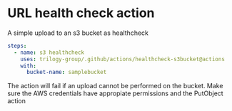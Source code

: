 # URL health check action

A simple upload to an s3 bucket as healthcheck

```yaml
steps:
  - name: s3 healthcheck
    uses: trilogy-group/.github/actions/healthcheck-s3bucket@actions
    with:
      bucket-name: samplebucket
```

The action will fail if an upload cannot be performed on the bucket. Make sure the AWS credentials have appropiate permissions and the PutObject action
